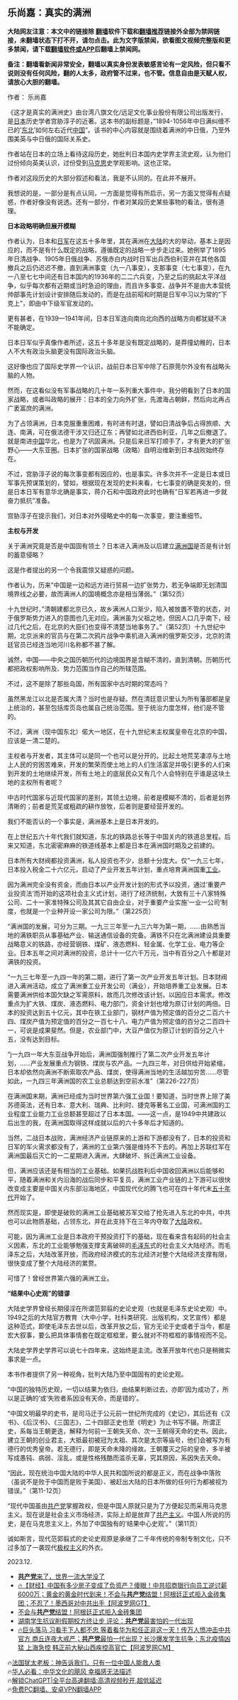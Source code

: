  <!-- 面包屑导航 --> <h2>乐尚嘉：真实的满洲</h2> <p class="notice"><b>大陆网友注意：本文中的链接除 <a href="https://github.com/bannedbook/fanqiang" >翻墙</a>软件下载和<a href="https://github.com/killgcd/justmysocks/blob/master/README.md">翻墙推荐</a>链接外全部为禁网链接，未翻墙状态下打不开，请勿点击。此为文字版禁闻，欲看图文视频完整版和更多禁闻，请下载<a href="https://github.com/bannedbook/fanqiang">翻墙软件或APP</a>后翻墙上禁闻网。</p><p>备注：翻墙看新闻非常安全，翻墙以真实身份发表敏感言论有一定风险，但只看不说则没有任何风险，翻的人太多，政府管不过来，也不管。信息自由是天赋人权，请放心大胆的翻墙。</b></p>  <div class="entry"> <p>作者： 乐尚嘉</p> <p>《这才是真实的满洲史》由台湾八旗文化/远足文化事业股份有限公司出版发行，是<a href="https://www.bannedbook.org/bnews/tag/%e6%97%a5%e6%9c%ac/" class="st_tag internal_tag" rel="tag" title="标签 日本 下的日志">日本</a>历史学者宫胁淳子的近著。这本书的副标题是，&#8221;1894-1056年中日满纠缠不已的&#8217;<a href="https://www.bannedbook.org/bnews/tag/%e4%b8%9c%e5%8c%97/" class="st_tag internal_tag" rel="tag" title="标签 东北 下的日志">东北</a>&#8217;如何左右近代<span class='wp_keywordlink_affiliate'><a href="https://www.bannedbook.org/" title="中国" target="_blank">中国</a></span>&#8221;。该书的中心内容就是围绕着满洲的中日俄，乃至外围美英与中日俄的国际关系史。</p> <p>作者站在日本的立场上看待这段历史，她批判日本国内史学界主流史观，认为他们过份倾向英美认识，过份受到<span class='wp_keywordlink'><a href="https://www.bannedbook.org/forum2/topic105.html" title="《马克思的成魔之路》" target="_blank">马克思</a></span>史学观影响。这也正常。</p> <p>作者对这段历史的大部分叙述和看法，我是不认同的。在此并不展开。</p> <p>我想说的是，一部分是有点认同，一方面是觉得有所启示，另一方面又觉得有点疑惑，作者好像没有说透。还有一部分，作者对某段历史某些事物的看法，很有道理。</p> <p><strong>日本政略明确但展开模糊</strong></p> <p>作者认为，日本和<a href="https://www.bannedbook.org/bnews/tag/%e6%97%a5%e5%86%9b/" class="st_tag internal_tag" rel="tag" title="标签 日军 下的日志">日军</a>在这五十多年里，其在满洲在<span class='wp_keywordlink_affiliate'><a href="https://www.bannedbook.org/" title="大陆" target="_blank">大陆</a></span>的大的举动，基本上是因应的，而不是有什么既定的战略，遵循既定的战略一步步走过来。她例举了1895年日清战争、1905年日俄战争、苏俄赤白内战时日军出兵西伯利亚并在其他各国撤兵之后仍迟迟不撤，直到满洲事变（九一八事变），支那事变（七七事变），在九一八至七七中间还有日本国内的1936年的二二六兵变，乃至之后的挑起太平洋战争，似乎每次都有近期或当时急迫的理由，而且许多事变、战争并不是由大本营统帅部事先计划设计安排随后发动的，而是在战前昭和时期是日军中习以为常的&#8221;下克上&#8221;，即由中下级军官发动的。</p> <p>更有甚者，在1939—1941年间，日本日军连向南向北向西的战略方向都犹疑不决不能确定。</p> <p>日本日军似乎真像作者所述，这五十多年是没有既定战略的，是莽撞幼稚的，日本人不大有政治头脑更没有国际政治头脑。</p> <p>这好像也应了国际史学界一个认识，战前日本日军中除了石原莞尔外没有有战略头脑的人物。</p> <p>然而，在这看似没有军事战略的几十年一系列重大事件中，我分明看到了日本的国家战略，或者叫政略的展开：日本的全力向外扩张，先渡海占朝鲜，然后向北再占广袤富庶的满洲。</p> <p>为了占领满洲，日本克服重重困难，有时进有时退，譬如日清战争后占得旅顺、大连、南满，可在俄法德干涉又归还辽东；再譬如北进西伯利亚，几年之后撤退了。就是南进<a href="https://www.bannedbook.org/bnews/tag/%E4%B8%AD%E5%9B%BD/" class="st_tag internal_tag" rel="tag" title="标签 中国 下的日志">中国</a>华北，也是为了巩固满洲。只是后来日军打顺手了，才有更大的扩张野心——大东亚圈。日本扩张的国家战略（政略）自明治维新到日本战败始终存在。</p> <p>不过，宫胁淳子说的每次事变都有因应的，也是事实。许多次并不一定是日本或日军事先预谋策划的，譬如，根据现在发现的史料来看，七七事变的确是突发的，但是日本日军有意华北确是事实，蒋介石和中国政府此时也确有&#8221;日军若再进一步就奋力抵抗&#8221;准备。</p> <p>宫胁淳子在提示我们，对日本对外侵略史中的每一次事变，要注重细节。</p> <p><strong>主权与开发</strong></p> <p>关于满洲究竟是否是中国固有领土？日本进入满洲及以后建立<a href="https://www.bannedbook.org/bnews/tag/%E6%BB%A1%E6%B4%B2%E5%9B%BD/" class="st_tag internal_tag" rel="tag" title="标签 满洲国 下的日志">满洲国</a>是否是有计划的蓄意侵略？</p> <p>这是作者提出的另一个令我震惊又疑惑的问题。</p> <p>作者认为，历来&#8221;中国是一边和远方进行贸易一边扩张势力，若无争端即无划清国境界线之必要，故而满洲人的国境概念亦是相当薄弱。&#8221;（第52页）</p> <p>十九世纪时，&#8221;清朝建都北京已久，故乡满洲人口渐少，陷入被放置不管的状态，对于俄罗斯势力进入的意图也几无对应。满洲虽为父祖之地，但因人口几乎南下，经过几代之后，在北京的大臣们也变得不清楚当地事务了。&#8221;（第52页）十九世纪中期，北京派来的官员与在第二次鸦片战争中乘机进入满洲的俄罗斯交涉，北京的清廷官员已经连当地河川名称都不甚了解。</p> <p>诚然，中国——中央之国历朝历代的边境国界是含糊不清的，直到清朝。历朝历代都把政权影响所及、势力范围当作自己的所辖范围。</p> <p>不过，这不是除了那些岛国，所有国家中古时期的常态吗？</p> <p>虽然黑龙江以北是否属大清？当时也是存疑。然在清廷意识里认为所有藩部都是皇上统治的，甚至包括库页岛也属自己统治范围。至于统治力度怎样，他们是不管的。</p> <p>不过，满洲（现中国东北）偌大一地区，在十九世纪末主权属皇帝在北京的中国，应该是一清二楚的。</p> <p>主权者与开发者，其主体可以是同一个也可以是分开的。比起土地荒芜凄凉与土地上人民的穷困苦难来，开发的繁荣而使土地上的人们生活富足并吸引更多的人们来到开发的土地继续开发，所有土地上的底层民众又有几个人会特别在乎谁是这块土地的主权所有者呢？</p>  <p>中古时代国家与近现代国家的差别，其领土边境，前者是模糊不清的，后者是划界清晰的；前者是荒芜或粗疏的耕作放牧，后者则是要经营开发的。</p> <p>我们不能否认的一个事实是，满洲基本上是日本开发的。</p> <p>在上世纪五六十年代我们就知道，东北的铁路总长等于中国关内的铁道总里程。后来又知道，东北密密麻麻的铁道线基本上都是日本在满洲国时期及之前建的。</p> <p>日本所有大财阀都投资满洲，私人投资也不少，总额十分庞大。仅&#8221;一九三七年，日本投入税金二十六亿元，启动了产业开发五年计划，重点培育满洲国重<a href="https://www.bannedbook.org/bnews/tag/%E5%B7%A5%E4%B8%9A/" class="st_tag internal_tag" rel="tag" title="标签 工业 下的日志">工业</a>。</p> <p>因为满洲完全没有资金，而由日本以产业开发计划的形式予以投资，通过&#8217;重要产业投资法&#8217;而开始的这项社会主义式计划，进行了经济统制，大致有三十八家特殊公司、二十一家准特殊公司及其其它自由企业，对于重要产业实施&#8217;一业一公司&#8217;制度，也就是一个业种开设一家公司为限。&#8221;（第225页）</p> <p>&#8220;满洲国的发展，可分为三期。一九三三年至一九三六年为第一期，……由熟悉当地的满铁职员从事基础产业、输送通信设备的完备。满铁不只在北满洲建设具重要战略意义的铁路，亦经营钢铁、煤矿、液态燃料、轻金属、化学工业、电力等企业。日本五年之间对满洲的投资，总计十一亿六千万元，当中有百分之八十都是对满铁的投资。</p> <p>&#8220;一九三七年至一九四一年的第二期，进行了第一次产业开发五年计划。日本财阀进入满洲活动，成立了满洲重工业开发公司（满业），开始培养重工业发展。日本需要满洲供给本国欠缺之军需原料，故而几次修改该计划，以因应日本需求。修改重点为扩大铁、煤炭、液态燃料、电力部门，资金计划也增为原订计划的两倍。日本的投资达到五十亿元，其中在铁工业部门，钢材产值为预定值的百分之二百六十四、煤炭产值为预定值的百分之一百七十八、电力产值为预定值的百分之二百四十一，可说是成果斐然。但是，农业部门中，大豆产值仅为原订计划的百分之八十五，没有达到目标。</p> <p>&#8220;j一九四一年大东亚战争开始后，满洲国强制推行了第二次产业开发五年计划，……产业发展重点为钢铁、煤炭与农产品。一九四三年，对日供给开始紧缩，日本却依然向满洲不断索取农产品、煤炭，使得满洲当地的生活越加穷苦……尽管如此，一九四三年满洲国的农工业总额达到空前水准&#8221;（第226-227页）</p> <p>在满洲国末期，满洲已经成为当时世界第六强工业国！要知道，当时世界上除了美苏德英法，还有日本、意大利、瑞典、比利时、捷克等著名工业国，可满洲国的工业程度工业能力工业总额甚至超过了日本本国。——这一点，是1949中共建政以后出生的我，在满洲国取得这样成就以后的六十多年后才知道的。</p> <p>当然，二战日本战败，满洲经济产业链原来的上游和下游都没有了，日本的投资和日军的军火需求都没有了，满洲的工业第六强是维持不下去的。再加上苏联红军在满洲国最后灭亡的一二星期进入满洲，大肆破坏、拆迁满洲工业设备。</p> <p>但，满洲应该还是有相当的工业基础。如果抗战胜利后中国收回满洲以后能够和平，随着满洲和关内沿海的战后同步和平复员，满洲工业产业链的上下游可以很快改变成主要是中国关内东部沿海地区，中国现代化的腾飞也可在四十年代末<span class='wp_keywordlink'><a href="https://www.bannedbook.org/forum2/topic1267.html" title="《五十年代底尘埃》" target="_blank">五十年代</a></span>开始了。</p> <p>然而现实是，即使是破败的满洲工业基础被苏军交给了抢先进入东北的中共，中共也可以此物质基础，占领东北，并在此支持下在三年内夺取了<a href="https://www.bannedbook.org/bnews/tag/%e5%a4%a7%e9%99%86/" class="st_tag internal_tag" rel="tag" title="标签 大陆 下的日志">大陆</a>政权。</p>  <p>可能，因为满洲工业是日本政府干预投资打下的基础，现在看来含有起码的社会主义因素，东北的工业能够勉强支撑支离破碎的<a href="https://www.bannedbook.org/bnews/tag/%e6%af%9b%e6%b3%bd%e4%b8%9c/" class="st_tag internal_tag" rel="tag" title="标签 毛泽东 下的日志">毛泽东</a>式的社会主义大陆经济。而毛泽东之后，大陆改革开放，而政府经济模式的东北经济对整个大陆经济支撑有限，很快变成了整个大陆经济的累赘。</p> <p>可惜了！曾经世界第六强的满洲工业。</p> <p><strong>&#8220;结果中心史观&#8221;的错谬</strong></p> <p>大陆史学界曾经长期侵淫在所谓范郭翦的史论史观（也就是毛泽东史论史观）中。1949之后的大陆官方教育（大中小学，社科类研究、出版机构，文艺宣传）都是这种范式，即使毛泽东去世以后，改革开放之后，官方无论于史或者于当今，都是宏大叙事，要么把具体事情套在既定框框里，要么就对不符框框的事情视而不见。</p> <p>大陆史学界史学界可以说七十四年来，这始终是主流。改革开放年代也只是稍微实事求是一点。</p> <p>本书作者提供了另一种视角，批判大陆乃至中国固有的史论史观。</p> <p>&#8220;中国的独特历史观，一切以结果为依归，由结果判断过去，亦即&#8217;因为成功了，所以是正确的&#8217;或&#8217;失败者系因没有天命，而是错的&#8217;。</p> <p>&#8220;中国文明最早的史书，是司马迁于公元前一世纪所完成的《史记》，其后还有《汉书》、《后汉书》、《三国志》，二十四部正史也至《明史》为止书写不辍。所谓正史，系每当王朝更迭，解释为何前一王朝失天命、次一王朝得天命的史书。因此，建立王朝的创业君主，大抵最初被冠为太祖、其次是太宗等庙号，他们会被写为有德行的优秀皇帝。若无德行，即是天命未降的缘故。王朝覆灭之际的皇帝，多半被写成愚钝、病弱、淫乱，或是性格残酷而滥杀无辜，究其原因，系因失去天命。</p> <p>&#8220;因此，现在统治中国大陆的中华人民共和国所说的都是正义，而在战争中落败（虽说不是败于中国而是败于美国）、被赶出大陆的日本所做的任何行为都被视为错误。&#8221;（第11-12页）</p> <p>&#8220;现代中国虽由<a href="https://www.bannedbook.org/bnews/tag/%e5%85%b1%e4%ba%a7%e5%85%9a/" class="st_tag internal_tag" rel="tag" title="标签 共产党 下的日志">共产党</a>掌握政权，但是中国人原就只是为了方便起见而采用马克思主义。现在说是社会主义市场经济，实际上却是放弃了<span class='wp_keywordlink'><a href="https://www.bannedbook.org/forum2/topic6177.html" title="《共产主义的终极目的》" target="_blank">共产主义</a></span>。中国人所说的历史，是在马克思主义上，外加了中国独有的&#8217;结果中心史观&#8217;。&#8221;（第11页）</p> <p>诚如斯言，现代范郭翦式的史论史观原是承继了二千年传统的帝制专制文化，只不过多加了一袭现代<span class='wp_keywordlink'><a href="https://www.bannedbook.org/forum2/topic223.html" title="极权主义与现代民主" target="_blank">极权主义</a></span>的外衣。</p> <p>2023.12.</p>  <!--<div id="taboola-mid-1"></div>--><ul class='op-related-articles' title='相关阅读'> <li><a href='https://www.bannedbook.org/bnews/comments/20231231/1981362.html' target='_blank'><b>共产党</b>来了，世界一流大学没了</a></li> <li><a href='https://www.bannedbook.org/bnews/bannedvideo/20231230/1981217.html' target='_blank'>🔥【财经】中国有多少房子变成了负资产？傻眼！中共招商银行向员工逆讨薪6000万；黄金的黄金时代到来！不会与<b>共产党</b>结盟！阿根廷正式拒入金砖集团；不忍了！墨西哥对中共出手【阿波罗网GT】</a></li> <li><a href='https://www.bannedbook.org/bnews/cnnews/20231230/1980940.html' target='_blank'>不会与<b>共产党</b>结盟！阿根廷正式拒入金砖集团</a></li> <li><a href='https://www.bannedbook.org/bnews/headline/20231229/1980600.html' target='_blank'>湖南学生抗议削假期校方终让步 评论：<b>共产党</b>最害怕的一代出现</a></li> <li><a href='https://www.bannedbook.org/bnews/bannedvideo/20231229/1980596.html' target='_blank'>🔥巨头落马 习看手下人都不忠 等着看华为和任正非这一天！传万人愤冲击中共官方 商丘连夜大戒严；<b>共产党</b>最怕一代出现？长沙爆发学生抗争；东北疫情凶猛 上海急控 韩正前大秘山西疾控高官亡【阿波罗网CM】</a></li> </ul> <p class="texttj"> 🔥<a href="https://www.bannedbook.org/bnews/ssgc/20230219/1850782.html" target="_blank">法国犹太老板：神告诉我们，只有一位中国人能救人类</a><br/> 🔥<a href="https://www.bannedbook.org/bnews/comments/20220220/1694796.html" target="_blank">华人必看：中华文化的飓风 幸福感无法描述</a><br/> 🔥<a href="https://github.com/bannedbook/fanqiang/wiki/V2ray%E6%9C%BA%E5%9C%BA" target="_blank">解锁ChatGPT|全平台高速翻墙:高清视频秒开,超低延迟</a><br/> 🔥<a href="https://github.com/bannedbook/fanqiang/wiki/%E7%A6%81%E9%97%BB%E7%BD%91%E5%AE%89%E5%8D%93%E7%BF%BB%E5%A2%99%E6%96%B0%E9%97%BBAPP" target="_blank">免费PC翻墙、安卓VPN翻墙APP</a><br/> </p><p class="src-info"> </p><a name='sharetosocial'></a> <div style="margin-bottom:5px;padding-bottom:5px;clear:both"> <div id="archive-pix-1" class="banner-ads"> <!-- AuctionX Display platform tag START --> <div id="27602x728x90x621x_ADSLOT1" clicktrack="%%CLICK_URL_ESC%%"></div>  <!-- AuctionX Display platform tag END --> </div> <div id="archive-pix-2" class="banner-ads"> <!-- AuctionX Display platform tag START --> <div id="27556x300x250x621x_ADSLOT1" clicktrack="%%CLICK_URL_ESC%%" style="margin:0 auto;text-align:center"></div>  <!-- AuctionX Display platform tag END --> </div> </div>  <div id="archive-pix-1" class="banner-ads"> <!-- AuctionX Display platform tag START --> <div id="27603x728x90x621x_ADSLOT1" clicktrack="%%CLICK_URL_ESC%%"></div>  <!-- AuctionX Display platform tag END --> </div> </div><!--END ENTRY--> 